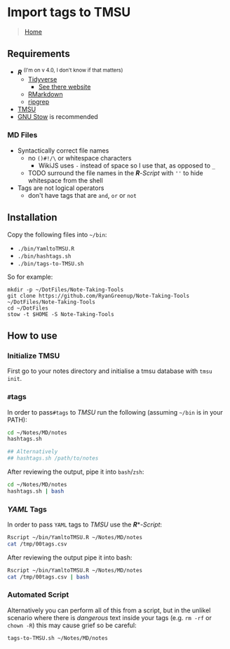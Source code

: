 # Import tags to TMSU
> [Home](../README.md)

## Requirements

* **_R_** <sup>(I'm on v 4.0, I don't know if that matters)</sup>
  * [Tidyverse](https://cran.r-project.org/web/packages/tidyverse/index.html)
      * [See there website](https://www.tidyverse.org/)
  * [RMarkdown](https://cran.r-project.org/web/packages/rmarkdown/index.html)
  * [ripgrep](https://github.com/BurntSushi/ripgrep)
* [TMSU](https://tmsu.org/)
* [GNU Stow](https://www.gnu.org/software/stow/) is recommended

### MD Files
* Syntactically correct file names
    * no `()#!/\` or whitespace characters
        * WikiJS uses `-` instead of space so I use that, as opposed to `_`
    * TODO surround the file names in the **_R_**-*Script* with `''` to hide whitespace from the shell
* Tags are not logical operators
    * don't have tags that are `and`, `or` or `not`

## Installation
Copy the following files into `~/bin`:

* `./bin/YamltoTMSU.R`
* `./bin/hashtags.sh`
* `./bin/tags-to-TMSU.sh`

So for example:

```
mkdir -p ~/DotFiles/Note-Taking-Tools
git clone https://github.com/RyanGreenup/Note-Taking-Tools ~/DotFiles/Note-Taking-Tools
cd ~/DotFiles
stow -t $HOME -S Note-Taking-Tools
```

## How to use

### Initialize TMSU
First go to your notes directory and initialise a tmsu database with `tmsu init`.

### `#`tags
In order to pass`#tags` to *TMSU* run the following (assuming `~/bin` is in your PATH):

```bash
cd ~/Notes/MD/notes
hashtags.sh

## Alternatively
## hashtags.sh /path/to/notes
```
After reviewing the output, pipe it into `bash`/`zsh`:

```bash
cd ~/Notes/MD/notes
hashtags.sh | bash
```

### *YAML* Tags

In order to pass `YAML` tags to *TMSU* use the **_R_***-*Script*:

```bash
Rscript ~/bin/YamltoTMSU.R ~/Notes/MD/notes
cat /tmp/00tags.csv
```

After reviewing the output pipe it into bash:

```bash
Rscript ~/bin/YamltoTMSU.R ~/Notes/MD/notes
cat /tmp/00tags.csv | bash
```

### Automated Script

Alternatively you can perform all of this from a script, but in the unlikel
scenario where there is *dangerous* text inside your tags (e.g. `rm -rf` or
`chown -R`) this may cause grief so be careful:

```bash
tags-to-TMSU.sh ~/Notes/MD/notes
```

